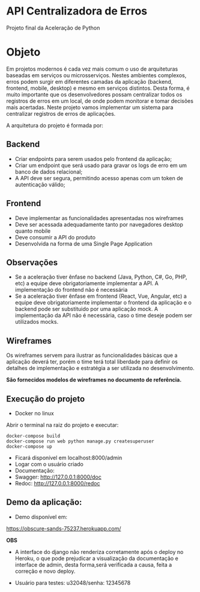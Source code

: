 # API Centralizadora de Erros

Projeto final da Aceleração de Python

# Objeto

Em projetos modernos é cada vez mais comum o uso de arquiteturas baseadas em serviços ou microsserviços. Nestes ambientes complexos, erros podem surgir em diferentes camadas da aplicação (backend, frontend, mobile, desktop) e mesmo em serviços distintos. Desta forma, é muito importante que os desenvolvedores possam centralizar todos os registros de erros em um local, de onde podem monitorar e tomar decisões mais acertadas. Neste projeto vamos implementar um sistema para centralizar registros de erros de aplicações.

A arquitetura do projeto é formada por:

## Backend

- Criar endpoints para serem usados pelo frontend da aplicação;
- Criar um endpoint que será usado para gravar os logs de erro em um banco de dados relacional;
- A API deve ser segura, permitindo acesso apenas com um token de autenticação válido;

## Frontend

- Deve implementar as funcionalidades apresentadas nos wireframes
- Deve ser acessada adequadamente tanto por navegadores desktop quanto mobile
- Deve consumir a API do produto
- Desenvolvida na forma de uma Single Page Application

## Observações

- Se a aceleração tiver ênfase no backend (Java, Python, C#, Go, PHP, etc) a equipe deve obrigatoriamente    implementar a API. A implementação do frontend não é necessária
- Se a aceleração tiver ênfase em frontend (React, Vue, Angular, etc) a equipe deve obrigatoriamente        implementar o frontend da aplicação e o backend pode ser substituido por uma aplicação mock. A implementação da API não é necessária, caso o time deseje podem ser utilizados mocks.

## Wireframes

Os wireframes servem para ilustrar as funcionalidades básicas que a aplicação deverá ter, porém o time terá total liberdade para definir os detalhes de implementação e estratégia a ser utilizada no desenvolvimento.

**São fornecidos modelos de wireframes no documento de referência.**


## Execução do projeto

- Docker no linux

Abrir o terminal na raiz do projeto e executar:

```
docker-compose build
docker-compose run web python manage.py createsuperuser
docker-compose up

```


- Ficará disponível em localhost:8000/admin
- Logar com o usuário criado
- Documentação:
- Swagger: http://127.0.0.1:8000/doc
- Redoc: http://127.0.0.1:8000/redoc


## Demo da aplicação:

-  Demo disponível em:

https://obscure-sands-75237.herokuapp.com/

**OBS**
- A interface do django não renderiza corretamente após o deploy no Heroku,
o que pode prejudicar a visualização da documentação e interface de admin,
desta forma,será verificada a causa, feita a correção e novo deploy.

- Usuário para testes: u32048/senha: 12345678
